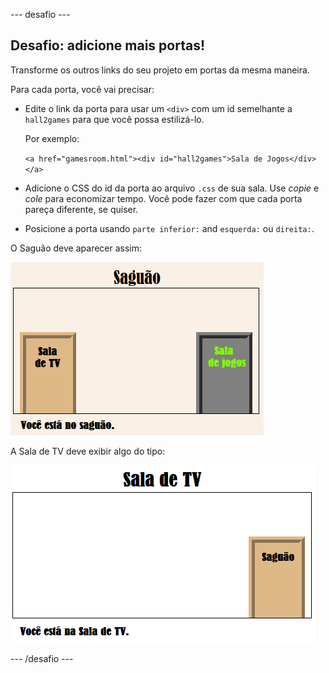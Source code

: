 \--- desafio \---

## Desafio: adicione mais portas!

Transforme os outros links do seu projeto em portas da mesma maneira.

Para cada porta, você vai precisar:

+ Edite o link da porta para usar um `<div>` com um id semelhante a ` hall2games` para que você possa estilizá-lo.
    
    Por exemplo:
    
    `<a href="gamesroom.html"><div id="hall2games">Sala de Jogos</div></a>`

+ Adicione o CSS do id da porta ao arquivo `.css` de sua sala. Use *copie* e *cole* para economizar tempo. Você pode fazer com que cada porta pareça diferente, se quiser.

+ Posicione a porta usando `parte inferior:` and `esquerda:` ou `direita:`.

O Saguão deve aparecer assim:

![screenshot](images/rooms-hall-doors.png)

A Sala de TV deve exibir algo do tipo:

![screenshot](images/rooms-tvroom-door.png)

\--- /desafio \---
